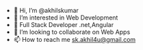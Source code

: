 - 👋 Hi, I’m @akhilskumar
- 👀 I’m interested in Web Development  
- 🌱 Full Stack Developer .net,Angular
- 💞️ I’m looking to collaborate on Web Apps
- 📫 How to reach me sk.akhil4u@gmail.com

<!---
akhilskumar/akhilskumar is a ✨ special ✨ repository because its `README.md` (this file) appears on your GitHub profile.
You can click the Preview link to take a look at your changes.
--->
